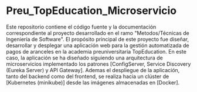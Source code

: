 # Preu_TopEducation_Microservicio
Este repositorio contiene el código fuente y la documentación correspondiente al proyecto desarrollado en el ramo "Metodos/Técnicas de Ingeniería de Software".  El propósito principal de este proyecto fue diseñar, desarrollar y desplegar una aplicación web para la gestión automatizada de pagos de aranceles en la academia preuniversitaria TopEducation. En este caso, la aplicación se ha diseñado siguiendo una arquitectura de microservicios implementado los patrones [ConfigServer, Service Discovery (Eureka Server) y API Gateway]. Ademas el despliegue de la aplicación, tanto del backend como del frontend, se realiza hacia un clúster de [Kubernetes (minikube)] desde las imágenes almacenadas en [Docker].

